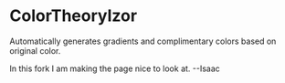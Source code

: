 ColorTheoryIzor
===============

Automatically generates gradients and complimentary colors based on original color.

In this fork I am making the page nice to look at. --Isaac
